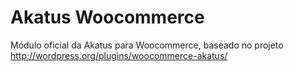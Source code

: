 Akatus Woocommerce
==================

Módulo oficial da Akatus para Woocommerce, baseado no projeto http://wordpress.org/plugins/woocommerce-akatus/
